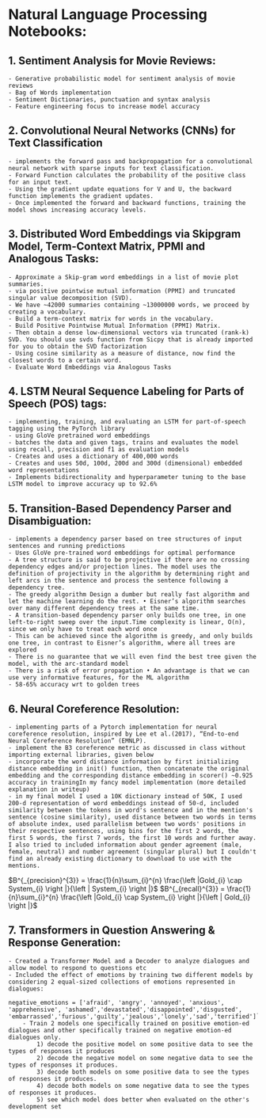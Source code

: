 # Natural Language Processing Notebooks:

## 1. Sentiment Analysis for Movie Reviews:
    - Generative probabilistic model for sentiment analysis of movie reviews
    - Bag of Words implementation
    - Sentiment Dictionaries, punctuation and syntax analysis
    - Feature engineering focus to increase model accuracy
    
## 2. Convolutional Neural Networks (CNNs) for Text Classification
    - implements the forward pass and backpropagation for a convolutional neural network with sparse inputs for text classification.
    - Forward Function calculates the probability of the positive class for an input text.
    - Using the gradient update equations for V and U, the backward function implements the gradient updates.
    - Once implemented the forward and backward functions, training the model shows increasing accuracy levels.
    
## 3. Distributed Word Embeddings via Skipgram Model, Term-Context Matrix, PPMI and Analogous Tasks:
    - Approximate a Skip-gram word embeddings in a list of movie plot summaries.
    - via positive pointwise mutual information (PPMI) and truncated singular value decomposition (SVD).
    - We have ~42000 summaries containing ~13000000 words, we proceed by creating a vocabulary.
    - Build a term-context matrix for words in the vocabulary.
    - Build Positive Pointwise Mutual Information (PPMI) Matrix.
    - Then obtain a dense low-dimensional vectors via truncated (rank-k) SVD. You should use svds function from Sicpy that is already imported for you to obtain the SVD factorization
    - Using cosine similarity as a measure of distance, now find the closest words to a certain word. 
    - Evaluate Word Embeddings via Analogous Tasks

## 4. LSTM Neural Sequence Labeling for Parts of Speech (POS) tags:
    - implementing, training, and evaluating an LSTM for part-of-speech tagging using the PyTorch library
    - using GloVe pretrained word embeddings
    - batches the data and given tags, trains and evaluates the model using recall, precision and f1 as evaluation models
    - Creates and uses a dictionary of 400,000 words
    - Creates and uses 50d, 100d, 200d and 300d (dimensional) embedded word representations
    - Implements bidirectionality and hyperparameter tuning to the base LSTM model to improve accuracy up to 92.6%
    
## 5. Transition-Based Dependency Parser and Disambiguation:
    - implements a dependency parser based on tree structures of input sentences and running predictions
    - Uses GloVe pre-trained word embeddings for optimal performance
    - A tree structure is said to be projective if there are no crossing dependency edges and/or projection lines. The model uses the definition of projectivity in the algorithm by determining right and left arcs in the sentence and process the sentence following a dependency tree.
    - The greedy algorithm Design a dumber but really fast algorithm and let the machine learning do the rest. • Eisner’s algorithm searches over many different dependency trees at the same time. 
    - A transition-based dependency parser only builds one tree, in one left-to-right sweep over the input.Time complexity is linear, O(n), since we only have to treat each word once
    - This can be achieved since the algorithm is greedy, and only builds one tree, in contrast to Eisner’s algorithm, where all trees are explored 
    - There is no guarantee that we will even find the best tree given the model, with the arc-standard model 
    - There is a risk of error propagation • An advantage is that we can use very informative features, for the ML algorithm
    - 58-65% accuracy wrt to golden trees
    
## 6. Neural Coreference Resolution:
    - implementing parts of a Pytorch implementation for neural coreference resolution, inspired by Lee et al.(2017), “End-to-end Neural Coreference Resolution” (EMNLP).
    - implement the B3 coreference metric as discussed in class without importing external libraries, given below
    - incorporate the word distance information by first initializing distance embedding in init() function, then concatenate the original embedding and the corresponding distance embedding in scorer() ~0.925 accuracy in trainingIn my fancy model implementation (more detailed explanation in writeup)
    - in my final model I used a 10K dictionary instead of 50K, I used 200-d representation of word embeddings instead of 50-d, included similarity between the tokens in word's sentence and in the mention's sentence (cosine similarity), used distance between two words in terms of absolute index, used parallelism between two words' positions in their respective sentences, using bins for the first 2 words, the first 5 words, the first 7 words, the first 10 words and further away. I also tried to included information about gender agreement (male, female, neutral) and number agreement (singular plural) but I couldn't find an already existing dictionary to download to use with the mentions.
$`B^{_{precision}^{3}} = \frac{1}{n}\sum_{i}^{n} \frac{\left |Gold_{i} \cap  System_{i} \right |}{\left | System_{i} \right |}`$
$`B^{_{recall}^{3}} = \frac{1}{n}\sum_{i}^{n} \frac{\left |Gold_{i} \cap  System_{i} \right |}{\left | Gold_{i} \right |}`$

## 7. Transformers in Question Answering & Response Generation:
    - Created a Transformer Model and a Decoder to analyze dialogues and allow model to respond to questions etc
    - Included the effect of emotions by training two different models by considering 2 equal-sized collections of emotions represented in dialogues:
```positive_emotions = ['anticipating', 'caring', 'confident', 'content', 'excited', 'faithful', 'grateful', 'hopeful', 'impressed', 'joyful', 'nostalgic', 'prepared', 'proud', 'sentimental','surprised','trusting']
negative_emotions = ['afraid', 'angry', 'annoyed', 'anxious', 'apprehensive', 'ashamed','devastated','disappointed','disgusted', 'embarrassed','furious','guilty','jealous','lonely','sad','terrified']```
    - Train 2 models one specifically trained on positive emotion-ed dialogues and other specifically trained on negative emotion-ed dialogues only.
        1) decode the positive model on some positive data to see the types of responses it produces
        2) decode the negative model on some negative data to see the types of responses it produces.
        3) decode both models on some positive data to see the types of responses it produces.
        4) decode both models on some negative data to see the types of responses it produces.
        5) see which model does better when evaluated on the other's development set

